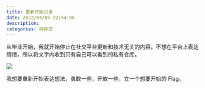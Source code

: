 ```yaml
---
title: 重新开始记录
date: 2022/04/05 22:54:06
description:
categories: 碎碎念
---
```

从毕业开始，我就开始停止在社交平台更新和技术无关的内容，不想在平台上表达情绪，所以将文字内收到只有自己可以看到的私有仓库。

![](https://raw.githubusercontent.com/scarqin/imageshack/main/images/20220405225522.png)

我想要重新开始表达想法，勇敢一些，开放一些，立一个想要开始的 Flag。